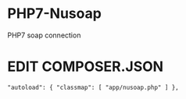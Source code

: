 # PHP7-Nusoap
PHP7 soap connection

# EDIT COMPOSER.JSON
`"autoload": {
    "classmap": [
        "app/nusoap.php"
    ]
},`
